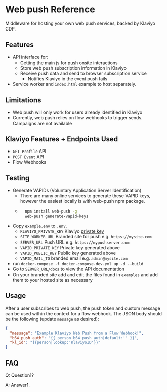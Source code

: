 # Web push Reference

Middleware for hosting your own web push services, backed by Klaviyo CDP.

## Features

* API interface for:
    * Getting the main js for push onsite interactions
    * Store web push subscription information in Klaviyo
    * Receive push data and send to browser subscription service
        * Notifies Klaviyo in the event push fails
* Service worker and `index.html` example to host separately. 

## Limitations

* Web push will only work for users already identified in Klaviyo
* Currently, web push relies on flow webhooks to trigger sends. Campaigns are not available


## Klaviyo Features + Endpoints Used

* `GET Profile` API
* `POST Event` API
* Flow Webhooks

## Testing

* Generate VAPIDs (Voluntary Application Server Identification)
    * There are many online services to generate these VAPID keys, however the easiest locally is with web-push npm package.
    * ```bash
        npm install web-push -g
        web-push generate-vapid-keys
      ```
* Copy `example.env` to `.env`.
    * `KLAVIYO_PRIVATE_KEY` Klaviyo [private key](https://help.klaviyo.com/hc/en-us/articles/115005062267-How-to-Manage-Your-Account-s-API-Keys#generate-a-private-api-key3)
    * `SITE_WORKER_URL` Branded site for push e.g. `https://mysite.com`
    * `SERVER_URL` Push URL e.g. `https://mypushserver.com`
    * `VAPID_PRIVATE_KEY` Private key generated above
    * `VAPID_PUBLIC_KEY` Public key generated above
    * `VAPID_MAIL_TO` branded email e.g. `admin@mysite.com`
* run `docker-compose -f docker-compose-dev.yml up -d --build`
* Go to `SERVER_URL/docs` to view the API documentation
* On your branded site add and edit the files found in `examples` and add them to your hosted site as necessary

## Usage

After a user subscribes to web push, the push token and custom message can be used within the
context for a flow webhook. The JSON body should be the following (update `message` as desired):

```json
{
  "message": "Example Klaviyo Web Push from a Flow Webhook!",
  "b64_push_auth": "{{ person.b64_push_auth|default:'' }}",
  "kl_id": "{{person|lookup:'KlaviyoID'}}"
}
```

## FAQ

Q: Question1?

A: Answer1.
